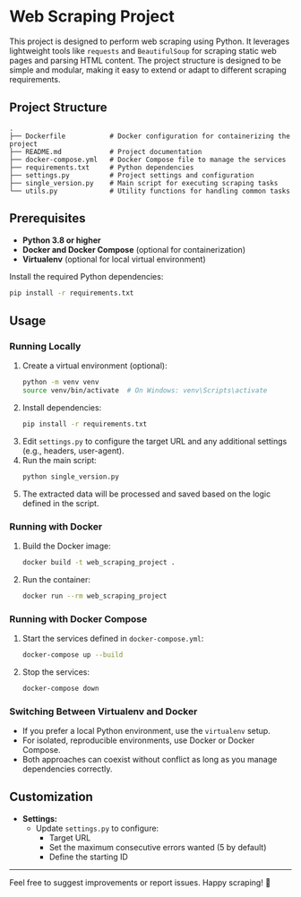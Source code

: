 # Web Scraping Project

This project is designed to perform web scraping using Python. It leverages lightweight tools like `requests` and `BeautifulSoup` for scraping static web pages and parsing HTML content. The project structure is designed to be simple and modular, making it easy to extend or adapt to different scraping requirements.

## Project Structure

```
.
├── Dockerfile           # Docker configuration for containerizing the project
├── README.md            # Project documentation
├── docker-compose.yml   # Docker Compose file to manage the services
├── requirements.txt     # Python dependencies
├── settings.py          # Project settings and configuration
├── single_version.py    # Main script for executing scraping tasks
└── utils.py             # Utility functions for handling common tasks
```

## Prerequisites

- **Python 3.8 or higher**
- **Docker and Docker Compose** (optional for containerization)
- **Virtualenv** (optional for local virtual environment)

Install the required Python dependencies:
```bash
pip install -r requirements.txt
```

## Usage

### Running Locally
1. Create a virtual environment (optional):
   ```bash
   python -m venv venv
   source venv/bin/activate  # On Windows: venv\Scripts\activate
   ```
2. Install dependencies:
   ```bash
   pip install -r requirements.txt
   ```
3. Edit `settings.py` to configure the target URL and any additional settings (e.g., headers, user-agent).
4. Run the main script:
   ```bash
   python single_version.py
   ```
5. The extracted data will be processed and saved based on the logic defined in the script.

### Running with Docker
1. Build the Docker image:
   ```bash
   docker build -t web_scraping_project .
   ```
2. Run the container:
   ```bash
   docker run --rm web_scraping_project
   ```

### Running with Docker Compose
1. Start the services defined in `docker-compose.yml`:
   ```bash
   docker-compose up --build
   ```
2. Stop the services:
   ```bash
   docker-compose down
   ```

### Switching Between Virtualenv and Docker
- If you prefer a local Python environment, use the `virtualenv` setup.
- For isolated, reproducible environments, use Docker or Docker Compose.
- Both approaches can coexist without conflict as long as you manage dependencies correctly.

## Customization

- **Settings:**
  - Update `settings.py` to configure:
    - Target URL
    - Set the maximum consecutive errors wanted (5 by default)
    - Define the starting ID 

---

Feel free to suggest improvements or report issues. Happy scraping! 🚀
